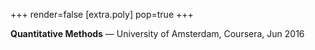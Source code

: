 +++
render=false
[extra.poly]
pop=true
+++

**Quantitative Methods** — University of Amsterdam, Coursera, Jun 2016